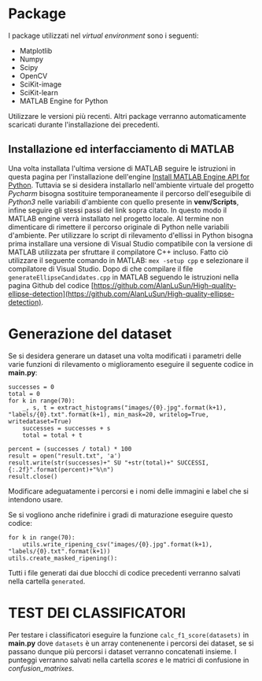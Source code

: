 ﻿# Package
I package utilizzati nel *virtual environment* sono i seguenti:

 - Matplotlib
 - Numpy
 - Scipy
 - OpenCV
 - SciKit-image
 - SciKit-learn
 - MATLAB Engine for Python

Utilizzare le versioni più recenti.
Altri package verranno automaticamente scaricati durante l'installazione dei precedenti.

## Installazione ed interfacciamento di MATLAB
Una volta installata l'ultima versione di MATLAB seguire le istruzioni in questa pagina per l'installazione dell'engine [Install MATLAB Engine API for Python](https://it.mathworks.com/help/matlab/matlab_external/install-the-matlab-engine-for-python.html).
Tuttavia se si desidera installarlo nell'ambiente virtuale del progetto *Pycharm* bisogna sostituire temporaneamente il percorso dell'eseguibile di *Python3* nelle variabili d'ambiente con quello presente in **venv/Scripts**, infine seguire gli stessi passi del link sopra citato. In questo modo il MATLAB engine verrà installato nel progetto locale. Al termine non dimenticare di rimettere il percorso originale di Python nelle variabili d'ambiente.
Per utilizzare lo script di rilevamento d'ellissi in Python bisogna prima installare una versione di Visual Studio compatibile con la versione di MATLAB utilizzata per sfruttare il compilatore C++ incluso. Fatto ciò utilizzare il seguente comando in MATLAB:
`mex -setup cpp`
e selezionare il compilatore di Visual Studio.
Dopo di che compilare il file `generateEllipseCandidates.cpp` in MATLAB seguendo le istruzioni nella pagina Github del codice [https://github.com/AlanLuSun/High-quality-ellipse-detection](https://github.com/AlanLuSun/High-quality-ellipse-detection).

# Generazione del dataset
Se si desidera generare un dataset una volta modificati i parametri delle varie funzioni di rilevamento o miglioramento eseguire il seguente codice in **main<span>.py</span>**:

	successes = 0  
	total = 0  
	for k in range(70):  
	    _, s, t = extract_histograms("images/{0}.jpg".format(k+1), "labels/{0}.txt".format(k+1), min_mask=20, writelog=True, writedataset=True)  
	    successes = successes + s  
	    total = total + t  
  
	percent = (successes / total) * 100  
	result = open("result.txt", 'a')  
	result.write(str(successes)+" SU "+str(total)+" SUCCESSI, {:.2f}".format(percent)+"%\n")  
	result.close()
Modificare adeguatamente i percorsi e i nomi delle immagini e label che si intendono usare.

Se si vogliono anche ridefinire i gradi di maturazione eseguire questo codice:

	for k in range(70):
		utils.write_ripening_csv("images/{0}.jpg".format(k+1), "labels/{0}.txt".format(k+1))
	utils.create_masked_ripening():
Tutti i file generati dai due blocchi di codice precedenti verranno salvati nella cartella `generated`.

# TEST DEI CLASSIFICATORI
Per testare i classificatori eseguire la funzione `calc_f1_score(datasets)` in  **main<span>.py</span>** dove `datasets` è un array contenenente i percorsi dei dataset, se si passano dunque più percorsi i dataset verranno concatenati insieme. I punteggi verranno salvati nella cartella *scores* e le matrici di confusione in *confusion_matrixes*.
